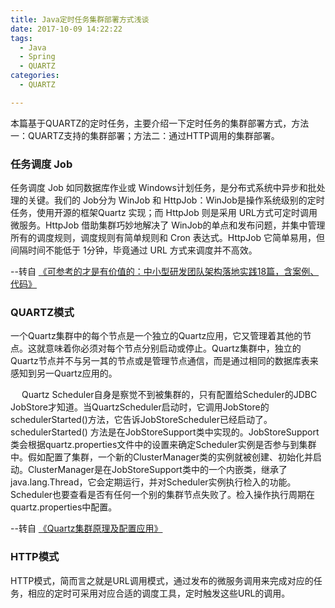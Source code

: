```yaml
---
title: Java定时任务集群部署方式浅谈
date: 2017-10-09 14:22:22
tags:
  - Java
  - Spring
  - QUARTZ
categories:
  - QUARTZ

---
```

本篇基于QUARTZ的定时任务，主要介绍一下定时任务的集群部署方式，方法一：QUARTZ支持的集群部署；方法二：通过HTTP调用的集群部署。

### 任务调度 Job

任务调度 Job 如同数据库作业或 Windows计划任务，是分布式系统中异步和批处理的关键。我们的 Job分为 WinJob 和 HttpJob：WinJob是操作系统级别的定时任务，使用开源的框架Quartz 实现；而 HttpJob 则是采用 URL方式可定时调用微服务。HttpJob 借助集群巧妙地解决了 WinJob的单点和发布问题，并集中管理所有的调度规则，调度规则有简单规则和 Cron 表达式。HttpJob 它简单易用，但间隔时间不能低于 1分钟，毕竟通过 URL 方式来调度并不高效。

--转自 [《可参考的才是有价值的：中小型研发团队架构落地实践18篇，含案例、代码》](http://mp.weixin.qq.com/s/AbUGOWN27FEUPWgDQkF_Dw)


### QUARTZ模式

一个Quartz集群中的每个节点是一个独立的Quartz应用，它又管理着其他的节点。这就意味着你必须对每个节点分别启动或停止。Quartz集群中，独立的Quartz节点并不与另一其的节点或是管理节点通信，而是通过相同的数据库表来感知到另一Quartz应用的。


　
Quartz Scheduler自身是察觉不到被集群的，只有配置给Scheduler的JDBC JobStore才知道。当QuartzScheduler启动时，它调用JobStore的schedulerStarted()方法，它告诉JobStoreScheduler已经启动了。schedulerStarted() 方法是在JobStoreSupport类中实现的。JobStoreSupport类会根据quartz.properties文件中的设置来确定Scheduler实例是否参与到集群中。假如配置了集群，一个新的ClusterManager类的实例就被创建、初始化并启动。ClusterManager是在JobStoreSupport类中的一个内嵌类，继承了java.lang.Thread，它会定期运行，并对Scheduler实例执行检入的功能。Scheduler也要查看是否有任何一个别的集群节点失败了。检入操作执行周期在quartz.properties中配置。

--转自 [《Quartz集群原理及配置应用》](http://www.cnblogs.com/zhenyuyaodidiao/p/4755649.html)

### HTTP模式

HTTP模式，简而言之就是URL调用模式，通过发布的微服务调用来完成对应的任务，相应的定时可采用对应合适的调度工具，定时触发这些URL的调用。